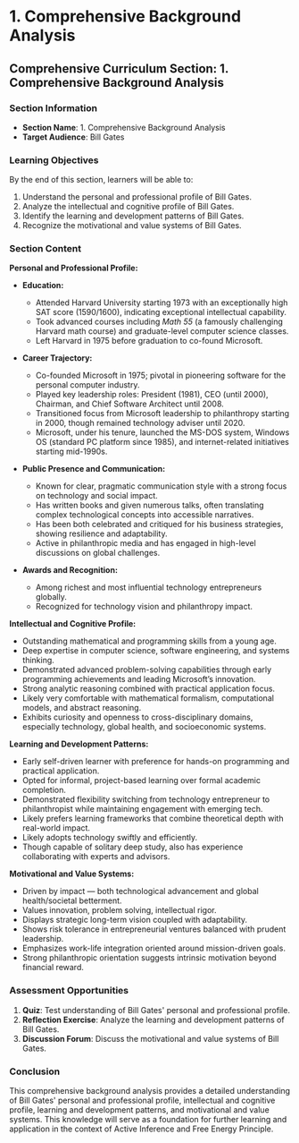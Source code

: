 # 1. Comprehensive Background Analysis

## Comprehensive Curriculum Section: 1. Comprehensive Background Analysis

### Section Information

- **Section Name**: 1. Comprehensive Background Analysis
- **Target Audience**: Bill Gates

### Learning Objectives

By the end of this section, learners will be able to:

1. Understand the personal and professional profile of Bill Gates.
2. Analyze the intellectual and cognitive profile of Bill Gates.
3. Identify the learning and development patterns of Bill Gates.
4. Recognize the motivational and value systems of Bill Gates.

### Section Content

**Personal and Professional Profile:**

- **Education:**
  - Attended Harvard University starting 1973 with an exceptionally high SAT score (1590/1600), indicating exceptional intellectual capability.
  - Took advanced courses including *Math 55* (a famously challenging Harvard math course) and graduate-level computer science classes.
  - Left Harvard in 1975 before graduation to co-found Microsoft.
  
- **Career Trajectory:**
  - Co-founded Microsoft in 1975; pivotal in pioneering software for the personal computer industry.
  - Played key leadership roles: President (1981), CEO (until 2000), Chairman, and Chief Software Architect until 2008.
  - Transitioned focus from Microsoft leadership to philanthropy starting in 2000, though remained technology adviser until 2020.
  - Microsoft, under his tenure, launched the MS-DOS system, Windows OS (standard PC platform since 1985), and internet-related initiatives starting mid-1990s.
  
- **Public Presence and Communication:**
  - Known for clear, pragmatic communication style with a strong focus on technology and social impact.
  - Has written books and given numerous talks, often translating complex technological concepts into accessible narratives.
  - Has been both celebrated and critiqued for his business strategies, showing resilience and adaptability.
  - Active in philanthropic media and has engaged in high-level discussions on global challenges.

- **Awards and Recognition:**
  - Among richest and most influential technology entrepreneurs globally.
  - Recognized for technology vision and philanthropy impact.

**Intellectual and Cognitive Profile:**

- Outstanding mathematical and programming skills from a young age.
- Deep expertise in computer science, software engineering, and systems thinking.
- Demonstrated advanced problem-solving capabilities through early programming achievements and leading Microsoft’s innovation.
- Strong analytic reasoning combined with practical application focus.
- Likely very comfortable with mathematical formalism, computational models, and abstract reasoning.
- Exhibits curiosity and openness to cross-disciplinary domains, especially technology, global health, and socioeconomic systems.

**Learning and Development Patterns:**

- Early self-driven learner with preference for hands-on programming and practical application.
- Opted for informal, project-based learning over formal academic completion.
- Demonstrated flexibility switching from technology entrepreneur to philanthropist while maintaining engagement with emerging tech.
- Likely prefers learning frameworks that combine theoretical depth with real-world impact.
- Likely adopts technology swiftly and efficiently.
- Though capable of solitary deep study, also has experience collaborating with experts and advisors.

**Motivational and Value Systems:**

- Driven by impact — both technological advancement and global health/societal betterment.
- Values innovation, problem solving, intellectual rigor.
- Displays strategic long-term vision coupled with adaptability.
- Shows risk tolerance in entrepreneurial ventures balanced with prudent leadership.
- Emphasizes work-life integration oriented around mission-driven goals.
- Strong philanthropic orientation suggests intrinsic motivation beyond financial reward.

### Assessment Opportunities

1. **Quiz**: Test understanding of Bill Gates' personal and professional profile.
2. **Reflection Exercise**: Analyze the learning and development patterns of Bill Gates.
3. **Discussion Forum**: Discuss the motivational and value systems of Bill Gates.

### Conclusion

This comprehensive background analysis provides a detailed understanding of Bill Gates' personal and professional profile, intellectual and cognitive profile, learning and development patterns, and motivational and value systems. This knowledge will serve as a foundation for further learning and application in the context of Active Inference and Free Energy Principle.